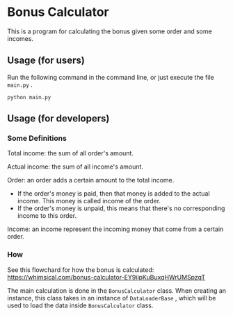 # Bonus Calculator

This is a program for calculating the bonus given some order and some incomes.

## Usage (for users)

Run the following command in the command line, or just execute the file `main.py` .

```
python main.py
```

## Usage (for developers)

### Some Definitions

Total income: the sum of all order's amount.

Actual income: the sum of all income's amount.

Order: an order adds a certain amount to the total income.

- If the order's money is paid, then that money is added to the actual income. This money is called income of the order.
- If the order's money is unpaid, this means that there's no corresponding income to this order.

Income: an income represent the incoming money that come from a certain order.

### How

See this flowchard for how the bonus is calculated: https://whimsical.com/bonus-calculator-EY9iipKuBuxqHWrUMSpzqT

The main calculation is done in the `BonusCalculator` class. When creating an instance, this class takes in an instance of `DataLoaderBase` , which will be used to load the data inside `BonusCalculator` class.
